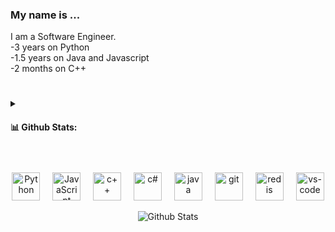 ### My name is ...
I am a Software Engineer.</br>
-3 years on Python</br>
-1.5 years on Java and Javascript</br>
-2 months on C++

          
#

<details>
  <summary><h4><b> 📊 Github Stats:</b></h4></summary>

  <br />
  <img height="180em" src="https://github-readme-streak-stats.herokuapp.com/?user=st4ff-dev&theme=dark&hide_border=false" />
  <img height="180em" src="https://github-readme-stats.vercel.app/api/top-langs/?username=st4ff-dev&theme=dark&hide_border=false&include_all_commits=true&count_private=false&layout=compact"/>
</details>

#

<div align="center">
  <img src="https://raw.githubusercontent.com/danielcranney/readme-generator/main/public/icons/skills/python-colored.svg" alt="Python" height ="45px"/>
  <img width="12" />
  <img src="https://raw.githubusercontent.com/danielcranney/readme-generator/main/public/icons/skills/javascript-colored.svg" alt="JavaScript" height ="45px"/>
  <img width="12" />
  <img src="https://cdn.jsdelivr.net/gh/devicons/devicon@latest/icons/cplusplus/cplusplus-original.svg" alt="c++" height='45px'/>
  <img width="12" />
  <img src="https://cdn.jsdelivr.net/gh/devicons/devicon@latest/icons/csharp/csharp-original.svg" alt="c#" height='45px'/>
  <img width="12" />
  <img src="https://cdn.jsdelivr.net/gh/devicons/devicon@latest/icons/java/java-original.svg" alt="java" height='45px'/>
  <img width="12" />
  <img src="https://raw.githubusercontent.com/danielcranney/readme-generator/main/public/icons/skills/git-colored.svg" alt="git" height='45px'/>
  <img width="12" />
  <img src="https://cdn.jsdelivr.net/gh/devicons/devicon@latest/icons/redis/redis-original.svg" alt="redis" height='45px'/>
  <img width="12" />
  <img src="https://cdn.jsdelivr.net/gh/devicons/devicon@latest/icons/vscode/vscode-original.svg" alt="vs-code" height='45px'/>
</div>

<p align="center">
        <img src="https://raw.githubusercontent.com/mayhemantt/mayhemantt/Update/svg/Bottom.svg" alt="Github Stats" />
</p>

